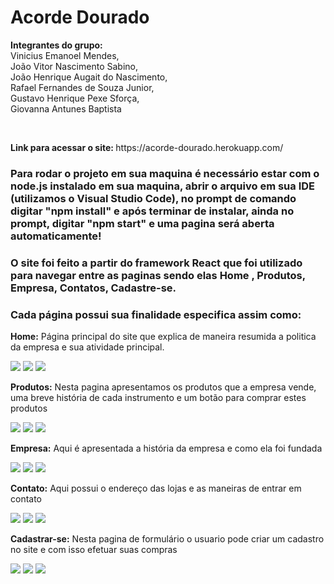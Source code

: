 <h1>Acorde Dourado</h1>
<p><strong>Integrantes do grupo:</strong>
<br/>
Vinicius Emanoel Mendes,
<br/>
João Vitor Nascimento Sabino,
<br/>
João Henrique Augait do Nascimento,
<br/>
Rafael Fernandes de Souza Junior,
<br/>
Gustavo Henrique Pexe Sforça,
<br/>
Giovanna Antunes Baptista</p>

<br/>

<p><strong>Link para acessar o site: </strong>https://acorde-dourado.herokuapp.com/</p>

<h3>Para rodar o projeto em sua maquina é necessário estar com o node.js instalado em sua maquina, abrir o arquivo em sua IDE (utilizamos o Visual Studio Code), no prompt de comando digitar "npm install" e após terminar de instalar, ainda no prompt, digitar "npm start" e uma pagina será aberta automaticamente!</h3>

<h3>O site foi feito a partir do framework <strong>React</strong> que foi utilizado para navegar entre as paginas sendo elas <strong>Home</strong> , <strong>Produtos</strong>, <strong>Empresa</strong>, <strong>Contatos</strong>,  <strong>Cadastre-se</strong>.</h3>

<h3>Cada página possui sua finalidade especifica assim como:</h3>

<p><strong>Home:</strong> Página principal do site que explica de maneira resumida a politica da empresa e sua atividade principal.</p>
<img src="https://user-images.githubusercontent.com/96800895/198886556-2c80b6c1-faca-4945-ade1-f66151bc2279.png"/>
<img src="https://user-images.githubusercontent.com/96800895/198886563-00cd7ab7-0b5f-4bfe-b14f-3010aee99d5a.png"/>
<img src="https://user-images.githubusercontent.com/96800895/198886567-90744554-d81e-47c2-a1de-18c2a7209113.png"/>

<p><strong>Produtos:</strong> Nesta pagina apresentamos os produtos que a empresa vende, uma breve história de cada instrumento e um botão para comprar estes produtos</p>
<img src="https://user-images.githubusercontent.com/96800895/198886556-2c80b6c1-faca-4945-ade1-f66151bc2279.png"/>
<img src="https://user-images.githubusercontent.com/96800895/198886564-ff311e51-dc98-4375-9c1e-e4d7495b0517.png"/>
<img src="https://user-images.githubusercontent.com/96800895/198886567-90744554-d81e-47c2-a1de-18c2a7209113.png"/>

<p><strong>Empresa:</strong> Aqui é apresentada a história da empresa e como ela foi fundada</p>
<img src="https://user-images.githubusercontent.com/96800895/198886556-2c80b6c1-faca-4945-ade1-f66151bc2279.png"/>
<img src="https://user-images.githubusercontent.com/96800895/198886560-ca83e623-3638-4bdc-91c9-f184a3377353.png"/>
<img src="https://user-images.githubusercontent.com/96800895/198886567-90744554-d81e-47c2-a1de-18c2a7209113.png"/>

<p><strong>Contato:</strong> Aqui possui o endereço das lojas e as maneiras de entrar em contato</p>
<img src="https://user-images.githubusercontent.com/96800895/198886556-2c80b6c1-faca-4945-ade1-f66151bc2279.png"/>
<img src="https://user-images.githubusercontent.com/96800895/198886559-9dd3d1c9-9fc2-473f-978e-f275b8bebb14.png"/>
<img src="https://user-images.githubusercontent.com/96800895/198886567-90744554-d81e-47c2-a1de-18c2a7209113.png"/>

<p><strong>Cadastrar-se:</strong> Nesta pagina de formulário o usuario pode criar um cadastro no site e com isso efetuar suas compras</p>
<img src="https://user-images.githubusercontent.com/96800895/198886556-2c80b6c1-faca-4945-ade1-f66151bc2279.png"/>
<img src="https://user-images.githubusercontent.com/96800895/198886558-a5d5cefa-12b4-4bc7-b629-1601ebf1bdbf.png"/>
<img src="https://user-images.githubusercontent.com/96800895/198886567-90744554-d81e-47c2-a1de-18c2a7209113.png"/>
